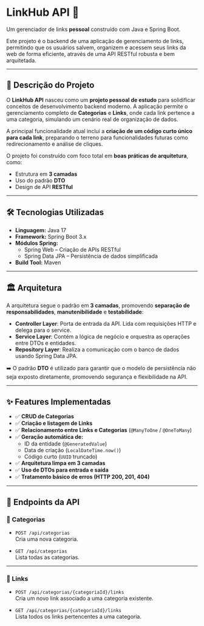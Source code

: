 # LinkHub API 🚀

Um gerenciador de links **pessoal** construído com Java e Spring Boot.

Este projeto é o backend de uma aplicação de gerenciamento de links, permitindo que os usuários salvem, organizem e acessem seus links da web de forma eficiente, através de uma API RESTful robusta e bem arquitetada.

---

## 📜 Descrição do Projeto

O **LinkHub API** nasceu como um **projeto pessoal de estudo** para solidificar conceitos de desenvolvimento backend moderno. A aplicação permite o gerenciamento completo de **Categorias** e **Links**, onde cada link pertence a uma categoria, simulando um cenário real de organização de dados.

A principal funcionalidade atual inclui a **criação de um código curto único para cada link**, preparando o terreno para funcionalidades futuras como redirecionamento e análise de cliques.

O projeto foi construído com foco total em **boas práticas de arquitetura**, como:
- Estrutura em **3 camadas**
- Uso do padrão **DTO**
- Design de API **RESTful**

---

## 🛠️ Tecnologias Utilizadas

- **Linguagem:** Java 17  
- **Framework:** Spring Boot 3.x  
- **Módulos Spring:**
  - Spring Web – Criação de APIs RESTful
  - Spring Data JPA – Persistência de dados simplificada  
- **Build Tool:** Maven  

---

## 🏛️ Arquitetura

A arquitetura segue o padrão em **3 camadas**, promovendo **separação de responsabilidades**, **manutenibilidade** e **testabilidade**:

- **Controller Layer**: Porta de entrada da API. Lida com requisições HTTP e delega para o service.
- **Service Layer**: Contém a lógica de negócio e orquestra as operações entre DTOs e entidades.
- **Repository Layer**: Realiza a comunicação com o banco de dados usando Spring Data JPA.

➡️ O padrão **DTO** é utilizado para garantir que o modelo de persistência não seja exposto diretamente, promovendo segurança e flexibilidade na API.

---

## ✨ Features Implementadas

- ✅ **CRUD de Categorias**
- ✅ **Criação e listagem de Links**
- ✅ **Relacionamento entre Links e Categorias** (`@ManyToOne` / `@OneToMany`)
- ✅ **Geração automática de:**
  - ID da entidade (`@GeneratedValue`)
  - Data de criação (`LocalDateTime.now()`)
  - Código curto (`UUID` truncado)
- ✅ **Arquitetura limpa em 3 camadas**
- ✅ **Uso de DTOs para entrada e saída**
- ✅ **Tratamento básico de erros (HTTP 200, 201, 404)**

---

## 🔀 Endpoints da API

### 📁 Categorias

- `POST /api/categorias`  
  Cria uma nova categoria.

- `GET /api/categorias`  
  Lista todas as categorias.

---

### 🔗 Links

- `POST /api/categorias/{categoriaId}/links`  
  Cria um novo link associado a uma categoria existente.

- `GET /api/categorias/{categoriaId}/links`  
  Lista todos os links pertencentes a uma categoria.






